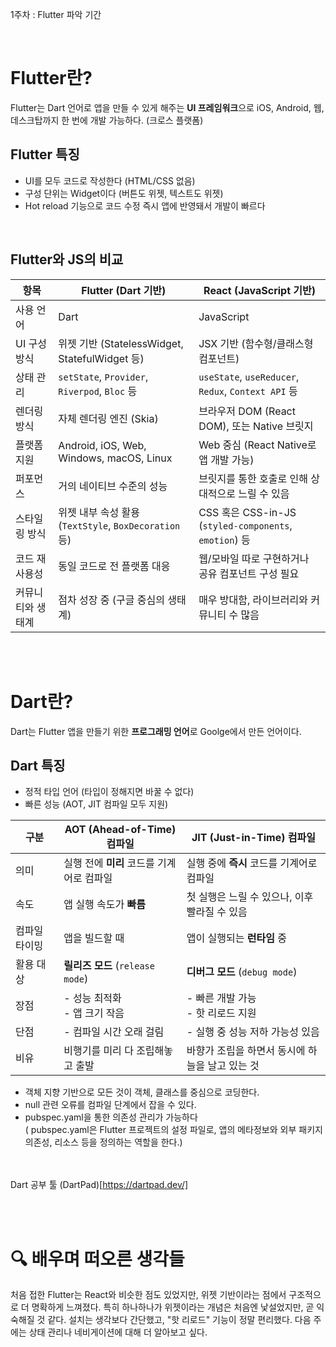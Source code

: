 1주차 : Flutter 파악 기간

<br>

# Flutter란?

Flutter는 Dart 언어로 앱을 만들 수 있게 해주는 **UI 프레임워크**으로 iOS, Android, 웹, 데스크탑까지 한 번에 개발 가능하다. (크로스 플랫폼)

## Flutter 특징

- UI를 모두 코드로 작성한다 (HTML/CSS 없음)
- 구성 단위는 Widget이다 (버튼도 위젯, 텍스트도 위젯)
- Hot reload 기능으로 코드 수정 즉시 앱에 반영돼서 개발이 빠르다

<br>

## Flutter와 JS의 비교

| 항목              | Flutter (Dart 기반)                                   | React (JavaScript 기반)                                |
| ----------------- | ----------------------------------------------------- | ------------------------------------------------------ |
| 사용 언어         | Dart                                                  | JavaScript                                             |
| UI 구성 방식      | 위젯 기반 (StatelessWidget, StatefulWidget 등)        | JSX 기반 (함수형/클래스형 컴포넌트)                    |
| 상태 관리         | `setState`, `Provider`, `Riverpod`, `Bloc` 등         | `useState`, `useReducer`, `Redux`, `Context API` 등    |
| 렌더링 방식       | 자체 렌더링 엔진 (Skia)                               | 브라우저 DOM (React DOM), 또는 Native 브릿지           |
| 플랫폼 지원       | Android, iOS, Web, Windows, macOS, Linux              | Web 중심 (React Native로 앱 개발 가능)                 |
| 퍼포먼스          | 거의 네이티브 수준의 성능                             | 브릿지를 통한 호출로 인해 상대적으로 느릴 수 있음      |
| 스타일링 방식     | 위젯 내부 속성 활용 (`TextStyle`, `BoxDecoration` 등) | CSS 혹은 CSS-in-JS (`styled-components`, `emotion`) 등 |
| 코드 재사용성     | 동일 코드로 전 플랫폼 대응                            | 웹/모바일 따로 구현하거나 공유 컴포넌트 구성 필요      |
| 커뮤니티와 생태계 | 점차 성장 중 (구글 중심의 생태계)                     | 매우 방대함, 라이브러리와 커뮤니티 수 많음             |

<br><br>

# Dart란?

Dart는 Flutter 앱을 만들기 위한 **프로그래밍 언어**로 Goolge에서 만든 언어이다.

## Dart 특징

- 정적 타입 언어 (타입이 정해지면 바꿀 수 없다)
- 빠른 성능 (AOT, JIT 컴파일 모두 지원)

| 구분          | AOT (Ahead-of-Time) 컴파일                | JIT (Just-in-Time) 컴파일                       |
| ------------- | ----------------------------------------- | ----------------------------------------------- |
| 의미          | 실행 전에 **미리** 코드를 기계어로 컴파일 | 실행 중에 **즉시** 코드를 기계어로 컴파일       |
| 속도          | 앱 실행 속도가 **빠름**                   | 첫 실행은 느릴 수 있으나, 이후 빨라질 수 있음   |
| 컴파일 타이밍 | 앱을 빌드할 때                            | 앱이 실행되는 **런타임** 중                     |
| 활용 대상     | **릴리즈 모드** (`release mode`)          | **디버그 모드** (`debug mode`)                  |
| 장점          | - 성능 최적화<br>- 앱 크기 작음           | - 빠른 개발 가능<br>- 핫 리로드 지원            |
| 단점          | - 컴파일 시간 오래 걸림                   | - 실행 중 성능 저하 가능성 있음                 |
| 비유          | 비행기를 미리 다 조립해놓고 출발          | 바향가 조립을 하면서 동시에 하늘을 날고 있는 것 |

- 객체 지향 기반으로 모든 것이 객체, 클래스를 중심으로 코딩한다.
- null 관련 오류를 컴파일 단계에서 잡을 수 있다.
- pubspec.yaml을 통한 의존성 관리가 가능하다  
  ( pubspec.yaml은 Flutter 프로젝트의 설정 파일로, 앱의 메타정보와 외부 패키지 의존성, 리소스 등을 정의하는 역할을 한다.)

<br><br>
Dart 공부 툴
(DartPad)[https://dartpad.dev/]

<br><br>

# 🔍 배우며 떠오른 생각들

처음 접한 Flutter는 React와 비슷한 점도 있었지만, 위젯 기반이라는 점에서 구조적으로 더 명확하게 느껴졌다. 특히 하나하나가 위젯이라는 개념은 처음엔 낯설었지만, 곧 익숙해질 것 같다. 설치는 생각보다 간단했고, "핫 리로드" 기능이 정말 편리했다. 다음 주에는 상태 관리나 네비게이션에 대해 더 알아보고 싶다.
